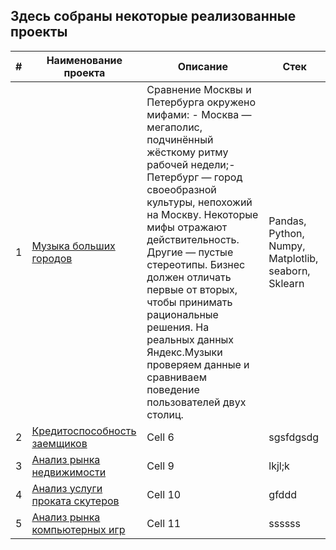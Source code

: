 ## Здесь собраны некоторые реализованные проекты

| # | Наименование проекта | Описание | Стек |
|----------|----------|----------|----------|
| 1    | [Музыка больших городов](https://github.com/Mika775-py/Yandex-Practicum-Data-Science-projects/tree/main/01%20Big_cities_music)   | Сравнение Москвы и Петербурга окружено мифами: - Москва — мегаполис, подчинённый жёсткому ритму рабочей недели;- Петербург — город своеобразной культуры, непохожий на Москву. Некоторые мифы отражают действительность. Другие — пустые стереотипы. Бизнес должен отличать первые от вторых, чтобы принимать рациональные решения. На реальных данных Яндекс.Музыки проверяем данные и сравниваем поведение пользователей двух столиц.| Pandas, Python, Numpy, Matplotlib, seaborn, Sklearn   |
| 2    | [Кредитоспособность заемщиков](https://github.com/Mika775-py/Yandex-Practicum-Data-Science-projects/tree/72ff4bb163cce5eb1834bca4299bee6429c9df5a/02%20Reliability%20of%20borrowers%20research)   | Cell 6   |sgsfdgsdg |
| 3    | [Анализ рынка недвижимости](https://github.com/Mika775-py/Yandex-Practicum-Data-Science-projects/tree/cc460553fbd14a9dd3caed17026fe06ed920fa34/03%20Real%20estate%20market%20analysis)  | Cell 9   |lkjl;k    |
| 4  | [Анализ услуги проката скутеров](https://github.com/Mika775-py/Yandex-Practicum-Data-Science-projects/tree/66ea20705c55e54f85fd20fb5f249d8fe8bdf8ab/04%20Scooters_rentals_analysis) | Cell 10 | gfddd |
| 5 | [Анализ рынка компьютерных игр](https://github.com/Mika775-py/Yandex-Practicum-Data-Science-projects/tree/ceb3c414191d43041af15e72be445b4e025d5d02/05%20Computer%20games%20analysis) | Cell 11 | ssssss |
